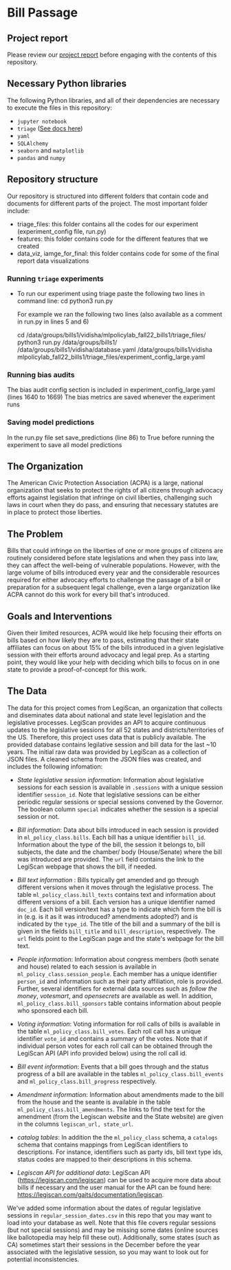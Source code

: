 # Bill Passage

## Project report

Please review our [project report](https://docs.google.com/document/d/1gP7cSdyyMevKqLWMFZIbqzHbflPlEKzlpQ8cxi4Mqtw/edit?usp=sharing) before engaging with the contents of this repository.

## Necessary Python libraries

The following Python libraries, and all of their dependencies are necessary to execute the files in this repository:
- `jupyter notebook`
- `triage` ([See docs here](https://dssg.github.io/triage/))
- `yaml`
- `SQLAlchemy`
- `seaborn` and `matplotlib`
- `pandas` and `numpy`

## Repository structure

Our repository is structured into different folders that contain code and documents for different parts of the project. 
The most important folder include:

- triage_files: this folder contains all the codes for our experiment (experiment_config file, run.py)
- features: this folder contains code for the different features that we created
- data_viz, iamge_for_final: this folder contains code for some of the final report data visualizations


### Running `triage` experiments

- To run our experiment using triage paste the following two lines in command line:
  cd <path where run.py is saved>
  python3 run.py  <path where output is saved> <entire path to yaml containing database credentials> <path containing experiment_config_large.yaml>

  For example we ran the following two lines (also available as a comment in run.py in lines 5 and 6)

  cd /data/groups/bills1/vidisha/mlpolicylab_fall22_bills1/triage_files/
  python3 run.py  /data/groups/bills1/ /data/groups/bills1/vidisha/database.yaml /data/groups/bills1/vidisha mlpolicylab_fall22_bills1/triage_files/experiment_config_large.yaml


### Running bias audits

The bias audit config section is included in experiment_config_large.yaml (lines 1640 to 1669) 
The bias metrics are saved whenever the experiment runs

### Saving model predictions

In the run.py file set save_predictions (line 86) to True before running the experiment to save all model predictions

## The Organization
The American Civic Protection Association (ACPA) is a large, national organization that seeks to protect the rights of all citizens through advocacy efforts against legislation that infringe on civil liberties, challenging such laws in court when they do pass, and ensuring that necessary statutes are in place to protect those liberties.


## The Problem
Bills that could infringe on the liberties of one or more groups of citizens are routinely considered before state legislations and when they pass into law, they can affect the well-being of vulnerable populations. However, with the large volume of bills introduced every year and the considerable resources required for either advocacy efforts to challenge the passage of a bill or preparation for a subsequent legal challenge, even a large organization like ACPA cannot do this work for every bill that's introduced.


## Goals and Interventions
Given their limited resources, ACPA would like help focusing their efforts on bills based on how likely they are to pass, estimating that their state affiliates can focus on about 15% of the bills introduced in a given legislative session with their efforts around advocacy and legal prep. As a starting point, they would like your help with deciding which bills to focus on in one state to provide a proof-of-concept for this work.


## The Data
<!--- To that end, one of the most important aspects of their work is monitoring legislation passed into law at national level and state level. Currently, this process of bill monitoring entails signifcant manual effort. Therefore, ACLU's state affiliates either, spend their time reading through all bills to identify legilation that they should oppose (or support), or end up having to pick and choose bills they read using their domain knowledge (e.g. picking bills sponsored by certain legislators/committees). The former takes away their time that could be spent on devising interventions (e.g. drafting lawsuits) and the latter can result in missing important legislation pieces.  --->

The data for this project comes from LegiScan, an organization that collects and diseminates data about national and state level legislation and the legislative processes. LegiScan provides an API to acquire continuous updates to the legislative sessions for all 52 states and districts/territories of the US. Therefore, this project uses data that is publicly available. The provided database contains legilative session and bill data for the last ~10 years. The initial raw data was provided by LegiScan as a collection of JSON files. A cleaned schema from the JSON files was created, and includes the following infomation:
- *State legislative session information*: Information about legislative sessions for each session is available in `.sessions` with a unique session identifier `session_id`. Note that legislative sessions can be either periodic regular sessions or special sessions convened by the Governor. The boolean column `special` indicates whether the session is a special session or not. 

- *Bill information*: Data about bills introduced in each session is provided in `ml_policy_class.bills`. Each bill has a unique identifier `bill_id`. Information about the type of the bill, the session it belongs to, bill subjects, the date and the chamber/ body (House/Senate) where the bill was introduced are provided. The `url` field contains the link to the LegiScan webpage that shows the bill, if needed. 

- *Bill text information* : Bills typically get amended and go through different versions when it moves through the legislative process. The table `ml_policy_class.bill_texts` contains text and information about different versions of a bill. Each version has a unique identifier named `doc_id`. Each bill version/text has a type to indicate which form the bill is in (e.g. is it as it was introduced? amendments adopted?) and is indicated by the `type_id`. The title of the bill and a summary of the bill is given in the fields `bill_title` and `bill_description`, respectively. The `url` fields point to the LegiScan page and the state's webpage for the bill text.

- *People information*: Information about congress members (both senate and house) related to each session is available in `ml_policy_class.session_people`. Each member has a unique identifier `person_id` and information such as their party affiliation, role is provided. Further, several identifiers for external data sources such as _follow the money_, _votesmart_, and _opensecrets_ are available as well. In addition, `ml_policy_class.bill_sponsors` table contains information about people who sponsored each bill.

- *Voting information*: Voting information for roll calls of bills is available in the table `ml_policy_class.bill_votes`. Each roll call has a unique identifier `vote_id` and contains a summary of the votes. Note that if individual person votes for each roll call can be obtained through the LegiScan API (API info provided below) using the roll call id. 

- *Bill event information*: Events that a bill goes through and the status progress of a bill are available in the tables `ml_policy_class.bill_events` and `ml_policy_class.bill_progress` respectively. 

- *Amendment information*: Information about amendments made to the bill from the house and the seante is available in the table `ml_policy_class.bill_amendments`. The links to find the text for the amendment (from the Legiscan website and the State website) are given in the columns `legiscan_url, state_url`. 

- *catalog tables*: In addition the the `ml_policy_class` schema, a `catalogs` schema that contains mappings from LegiScan identifiers to descriptions. For instance, identifiers such as party ids, bill text type ids, status codes are mapped to their descriptions in this schema.

- *Legiscan API for additional data*: LegiScan API (https://legiscan.com/legiscan) can be used to acquire more data about bills if necessary and the user manual for the API can be found here: https://legiscan.com/gaits/documentation/legiscan. 

We've added some information about the dates of regular legislative sessions in `regular_session_dates.csv` in this repo that you may want to load into your database as well. Note that this file covers regular sessions (but not special sessions) and may be missing some dates (online sources like ballotopedia may help fill these out). Additionally, some states (such as CA) sometimes start their sessions in the December before the year associated with the legislative session, so you may want to look out for potential inconsistencies.
